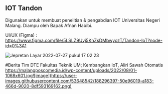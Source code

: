 ## IOT Tandon
Digunakan untuk membuat penelitian & pengabdian IOT Universitas Negeri Malang. 
Diampu oleh Bapak Afnan Habibi. 

UI/UX (Figma) : https://www.figma.com/file/5LSLZ9Uvj5KnZsDMbwyozT/Tandon-IoT?node-id=0%3A1 

![Jepretan Layar 2022-07-27 pukul 17 02 23](https://user-images.githubusercontent.com/53648542/181220754-9e932b09-9adf-4bd5-a874-8ee8bfe229c3.png)

#Berita 
Tim DTE Fakultas Teknik UM; Kembangkan IoT, Aliri Sawah Otomatis
https://malangposcomedia.id/wp-content/uploads/2022/08/01-1068x601.jpg![image](https://user-images.githubusercontent.com/53648542/188296397-50e96019-a183-466d-9020-8df593169162.png)
 
